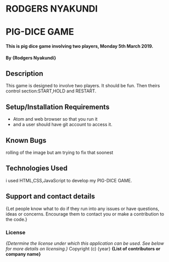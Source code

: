 # RODGERS NYAKUNDI
# PIG-DICE GAME
#### This is pig dice game involving two players, Monday 5th March 2019.
#### By **{Rodgers Nyakundi}**
## Description
This game is designed to involve two players. It should be fun. Then theirs control section:START,HOLD and RESTART.
## Setup/Installation Requirements
* Atom and web browser so that you run it
* and a user should have git account to access it.

## Known Bugs
rolling of the image but am trying to fix that soonest
## Technologies Used
i used HTML,CSS,JavaScript to develop my PIG-DICE GAME.
## Support and contact details
{Let people know what to do if they run into any issues or have questions, ideas or concerns.  Encourage them to contact you or make a contribution to the code.}
### License
*{Determine the license under which this application can be used.  See below for more details on licensing.}*
Copyright (c) {year} **{List of contributors or company name}**
